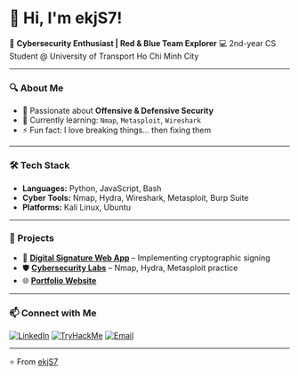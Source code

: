 # 👋 Hi, I'm ekjS7!

🎯 **Cybersecurity Enthusiast | Red & Blue Team Explorer**
💻 2nd-year CS Student @ University of Transport Ho Chi Minh City

---

### 🔍 About Me
- 🔐 Passionate about **Offensive & Defensive Security**
- 🌱 Currently learning: `Nmap`, `Metasploit`, `Wireshark`
- ⚡ Fun fact: I love breaking things… then fixing them

---

### 🛠️ Tech Stack
- **Languages:** Python, JavaScript, Bash
- **Cyber Tools:** Nmap, Hydra, Wireshark, Metasploit, Burp Suite
- **Platforms:** Kali Linux, Ubuntu

---

### 📌 Projects
- 🔑 **[Digital Signature Web App](https://github.com/ekjS7/digital-signature)** – Implementing cryptographic signing
- 🛡️ **[Cybersecurity Labs](https://github.com/yourrepo)** – Nmap, Hydra, Metasploit practice
- 🌐 **[Portfolio Website](https://ekjs.vercel.app)**

---

### 📫 Connect with Me
[![LinkedIn](https://img.shields.io/badge/LinkedIn-blue?logo=linkedin&logoColor=white)](https://www.linkedin.com/in/trqvinh7/)
[![TryHackMe](https://img.shields.io/badge/TryHackMe-red?logo=tryhackme&logoColor=white)](https://tryhackme.com/p/yourprofile](https://tryhackme.com/p/sjke))
[![Email](https://img.shields.io/badge/Email-me-blue?logo=gmail&logoColor=white)](mailto:trinhlamquocvinh.forwork@gmail.com.com)

---

⭐️ From [ekjS7](https://github.com/ekjS7)
